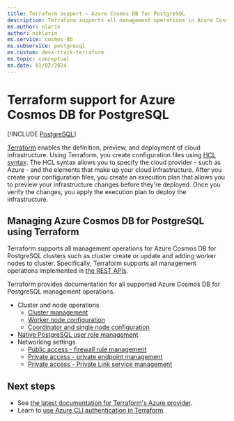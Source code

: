 ```yaml
---
title: Terraform support – Azure Cosmos DB for PostgreSQL
description: Terraform supports all management operations in Azure Cosmos DB for PostgreSQL
ms.author: nlarin
author: niklarin
ms.service: cosmos-db
ms.subservice: postgresql
ms.custom: devx-track-terraform
ms.topic: conceptual
ms.date: 01/02/2024
---
```


# Terraform support for Azure Cosmos DB for PostgreSQL

[!INCLUDE [PostgreSQL](../includes/appliesto-postgresql.md)]

[Terraform](https://www.terraform.io/) enables the definition, preview, and deployment of cloud infrastructure. Using Terraform, you create configuration files using [HCL syntax](https://www.terraform.io/docs/configuration/syntax.html). The HCL syntax allows you to specify the cloud provider - such as Azure - and the elements that make up your cloud infrastructure. After you create your configuration files, you create an execution plan that allows you to preview your infrastructure changes before they're deployed. Once you verify the changes, you apply the execution plan to deploy the infrastructure.

## Managing Azure Cosmos DB for PostgreSQL using Terraform

Terraform supports all management operations for Azure Cosmos DB for PostgreSQL clusters such as cluster create or update and adding worker nodes to cluster. Specifically, Terraform supports all management operations implemented in [the REST APIs](/rest/api/postgresqlhsc/).

Terraform provides documentation for all supported Azure Cosmos DB for PostgreSQL management operations.

* Cluster and node operations
    * [Cluster management](https://registry.terraform.io/providers/hashicorp/azurerm/latest/docs/resources/cosmosdb_postgresql_cluster)
    * [Worker node configuration](https://registry.terraform.io/providers/hashicorp/azurerm/latest/docs/resources/cosmosdb_postgresql_node_configuration)
    * [Coordinator and single node configuration](https://registry.terraform.io/providers/hashicorp/azurerm/latest/docs/resources/cosmosdb_postgresql_coordinator_configuration)
* [Native PostgreSQL user role management](https://registry.terraform.io/providers/hashicorp/azurerm/latest/docs/resources/cosmosdb_postgresql_role)
* Networking settings
    * [Public access - firewall rule management](https://registry.terraform.io/providers/hashicorp/azurerm/latest/docs/resources/cosmosdb_postgresql_firewall_rule)
    * [Private access - private endpoint management](https://registry.terraform.io/providers/hashicorp/azurerm/latest/docs/resources/private_endpoint)
    * [Private access - Private Link service management](https://registry.terraform.io/providers/hashicorp/azurerm/latest/docs/resources/private_link_service)

## Next steps

* See [the latest documentation for Terraform's Azure provider](https://registry.terraform.io/providers/hashicorp/azurerm/latest/docs).
* Learn to [use Azure CLI authentication in Terraform](https://registry.terraform.io/providers/hashicorp/azurerm/latest/docs/guides/azure_cli).
